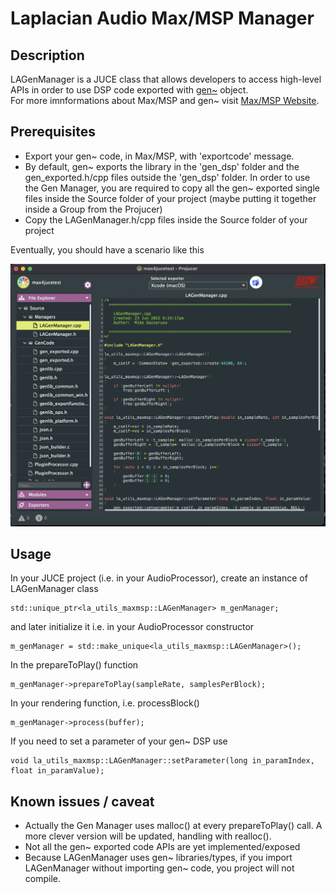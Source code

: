 # Laplacian Audio Max/MSP Manager

## Description
LAGenManager is a JUCE class that allows developers to access high-level APIs in order to use DSP code exported with [gen~](https://docs.cycling74.com/max8/vignettes/gen_topic) object.\
For more imnformations about Max/MSP and gen~ visit [Max/MSP Website](https://cycling74.com/products/max). 

## Prerequisites
- Export your gen~ code, in Max/MSP, with 'exportcode' message. 
- By default, gen~ exports the library in the 'gen_dsp' folder and the gen_exported.h/cpp files outside the 'gen_dsp' folder. In order to use the Gen Manager, you are required to copy all the gen~ exported single files inside the Source folder of your project (maybe putting it together inside a Group from the Projucer)
- Copy the LAGenManager.h/cpp files inside the Source folder of your project

Eventually, you should have a scenario like this
  
  
![title](images/Screen.png)

## Usage
In your JUCE project (i.e. in your AudioProcessor), create an instance of LAGenManager class
```
std::unique_ptr<la_utils_maxmsp::LAGenManager> m_genManager;
```
and later initialize it i.e. in your AudioProcessor constructor
```
m_genManager = std::make_unique<la_utils_maxmsp::LAGenManager>();
```

In the prepareToPlay() function
```
m_genManager->prepareToPlay(sampleRate, samplesPerBlock);
```

In your rendering function, i.e. processBlock()
```
m_genManager->process(buffer);
```

If you need to set a parameter of your gen~ DSP use
```
void la_utils_maxmsp::LAGenManager::setParameter(long in_paramIndex, float in_paramValue);
```

## Known issues / caveat
- Actually the Gen Manager uses malloc() at every prepareToPlay() call. A more clever version will be updated, handling with realloc(). 
- Not all the gen~ exported code APIs are yet implemented/exposed
- Because LAGenManager uses gen~ libraries/types, if you import LAGenManager without importing gen~ code, you project will not compile.
